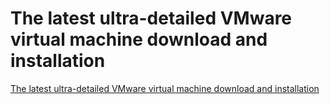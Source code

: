 # The latest ultra-detailed VMware virtual machine download and installation
[The latest ultra-detailed VMware virtual machine download and installation](https://aiwithcloud.com/2022/09/15/the_latest_ultra_detailed_vmware_virtual_machine_download_and_installation/)